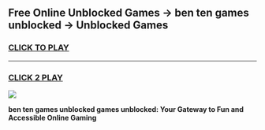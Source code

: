
## Free Online Unblocked Games → ben ten games unblocked → Unblocked Games
<h3>
<a href="https://premium.freeplayer.one?title=ben_ten_games_unblocked&ref=21F">CLICK TO PLAY</a></h3>
<hr>

<h3>
<a href="https://premium.freeplayer.one?title=ben_ten_games_unblocked&ref=21F">CLICK 2 PLAY</a>
  
</h3>

<a href="https://premium.freeplayer.one?title=ben_ten_games_unblocked&ref=21F/"><img src="https://clearcache.store/games.png"></a>


**ben ten games unblocked games unblocked: Your Gateway to Fun and Accessible Online Gaming**
